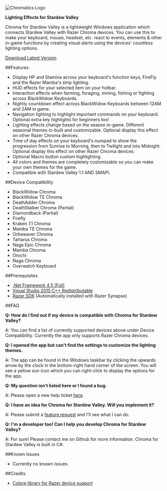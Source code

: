 ![Chromatics Logo](http://thejourneynetwork.net/stardewvalley/stardewvalley_logo_sm.png)

**Lighting Effects for Stardew Valley**

Chroma for Stardew Valley is a lightweight Windows application which connects Stardew Valley with Razer Chroma devices. You can use this to make your keyboard, mouse, headset, etc. react to events, elements & other in-game functions by creating visual alerts using the devices' countless lighting options.

[Download Latest Version](https://github.com/roxaskeyheart/Chroma-for-Stardew-Valley/releases)


##Features 


* Display HP and Stamina across your keyboard's function keys, FireFly and the Razer Mamba's strip lighting.
* HUD effects for your selected item on your hotbar.
* Interaction effects when farming, foraging, mining, fishing or fighting across BlackWidow Keyboards.
* Nightly countdown effect across BlackWidow Keyboards between 12AM and 2AM in game.
* Navigation lighting to highlight important commands on your keyboard. Optional extra key highlights for beginners too!
* Lighting effects change based on the season in-game. Different seasonal themes in-built and customizable. Optional display this effect on other Razer Chroma devices.
* Time of day effects on your keyboard's numpad to show the progression from Sunrise to Morning, then to Twilight and into Midnight. Optional display this effect on other Razer Chroma devices.
* Optional Macro button custom highlighting.
* All colors and themes are completely customizable so you can make your own themes for the game.
* Compatible with Stardew Valley 1.1 AND SMAPI.


##Device Compatibility 


* BlackWidow Chroma
* BlackWidow TE Chroma
* DeathAdder Chroma
* DeathStalker Chroma (Partial)
* Diamondback (Partial)
* Firefly
* Kraken 7.1 Chroma
* Mamba TE Chroma
* Orbweaver Chroma
* Tartarus Chroma
* Naga Epic Chroma
* Mamba Chroma
* Orochi
* Naga Chroma
* Overwatch Keyboard


##Prerequisites

* [.Net Framework 4.5 (Full)](https://www.microsoft.com/en-au/download/details.aspx?id=30653)
* [Visual Studio 2015 C++ Redistributable](https://www.microsoft.com/en-au/download/details.aspx?id=48145)
* [Razer SDK](http://www.razerzone.com/au-en/synapse) (Automatically installed with Razer Synapse)


##FAQ

**Q: How do I find out if my device is compatible with Chroma for Stardew Valley?**


A: You can find a list of currently supported devices above under Device Compatibility. Currently the app only supports Razer Chroma devices.


**Q: I opened the app but can't find the settings to customize the lighting themes.**


A: The app can be found in the Windows taskbar by clicking the upwards arrow by the clock in the bottom-right hand corner of the screen. You will see a yellow sun icon which you can right-click to display the options for the app.


**Q: My question isn't listed here or I found a bug.**


A: Please open a new help ticket [here](https://github.com/roxaskeyheart/Chroma-for-Stardew-Valley/issues).


**Q: I have an idea for Chroma for Stardew Valley. Will you implement it?**


A: Please submit a [feature request](https://github.com/roxaskeyheart/Chroma-for-Stardew-Valley/issues) and I'll see what I can do.



**Q: I'm a developer too! Can I help you develop Chroma for Stardew Valley?**


A: For sure! Please contact me on Github for more information. Chroma for Stardew Valley is built in C#. 



##Known Issues

* Currently no known issues.



##Credits

* [Colore library for Razer device support](https://github.com/CoraleStudios/Colore)


